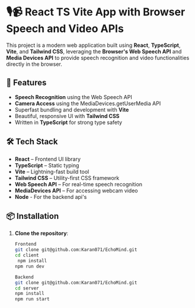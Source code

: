 # 🎙️📹 React TS Vite App with Browser Speech and Video APIs

This project is a modern web application built using **React**, **TypeScript**, **Vite**, and **Tailwind CSS**, leveraging the **Browser's Web Speech API** and **Media Devices API** to provide speech recognition and video functionalities directly in the browser.

## 🚀 Features

- **Speech Recognition** using the Web Speech API
-  **Camera Access** using the MediaDevices.getUserMedia API
-  Superfast bundling and development with **Vite**
-  Beautiful, responsive UI with **Tailwind CSS**
-  Written in **TypeScript** for strong type safety

## 🛠️ Tech Stack

- **React** – Frontend UI library
- **TypeScript** – Static typing
- **Vite** – Lightning-fast build tool
- **Tailwind CSS** – Utility-first CSS framework
- **Web Speech API** – For real-time speech recognition
- **MediaDevices API** – For accessing webcam video
- **Node** - For the backend api's

## 📦 Installation

1. **Clone the repository**:

   ```bash
   Frontend
   git clone git@github.com:Karan071/EchoMind.git
   cd client
    npm install
   npm run dev
   ```

     ```bash
   Backend
   git clone git@github.com:Karan071/EchoMind.git
   cd server
   npm install
   npm run start
   ```



